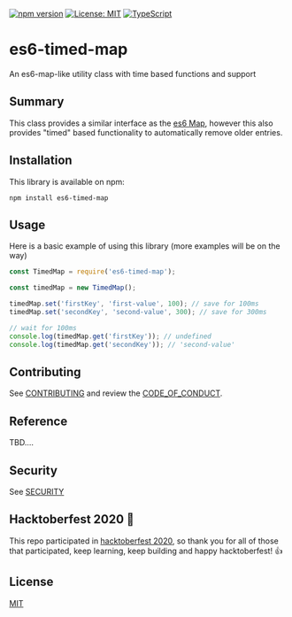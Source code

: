 [![npm version](https://badge.fury.io/js/es6-timed-map.svg)](https://badge.fury.io/js/es6-timed-map)
[![License: MIT](https://img.shields.io/badge/License-MIT-yellow.svg)](https://opensource.org/licenses/MIT)
[![TypeScript](https://badges.frapsoft.com/typescript/code/typescript.svg?v=101)](https://github.com/ellerbrock/typescript-badges/)

# es6-timed-map

An es6-map-like utility class with time based functions and support

<!-- TODO: add TOC -->

## Summary

This class provides a similar interface as the [es6 Map](https://developer.mozilla.org/en-US/docs/Web/JavaScript/Reference/Global_Objects/Map), however
this also provides "timed" based functionality to automatically remove older entries.

## Installation

This library is available on npm:

```
npm install es6-timed-map
```

## Usage

Here is a basic example of using this library (more examples will be on the way)

```js
const TimedMap = require('es6-timed-map');

const timedMap = new TimedMap();

timedMap.set('firstKey', 'first-value', 100); // save for 100ms
timedMap.set('secondKey', 'second-value', 300); // save for 300ms

// wait for 100ms
console.log(timedMap.get('firstKey')); // undefined
console.log(timedMap.get('secondKey')); // 'second-value'
```

## Contributing

See [CONTRIBUTING](./CONTRIBUTING.md) and review the [CODE_OF_CONDUCT](./CODE_OF_CONDUCT).

## Reference

TBD....

<!-- TODO: add github action to automate this? -->

## Security

See [SECURITY](./SECURITY.md)

## Hacktoberfest 2020 :jack_o_lantern:

This repo participated in [hacktoberfest 2020](https://hacktoberfest.digitalocean.com/), so thank you for all of those that participated, keep learning, keep building and happy hacktoberfest! :+1:

## License

[MIT](./LICENSE)
